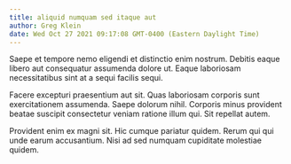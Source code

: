 ```yaml
---
title: aliquid numquam sed itaque aut
author: Greg Klein
date: Wed Oct 27 2021 09:17:08 GMT-0400 (Eastern Daylight Time)
---
```

Saepe et tempore nemo eligendi et distinctio enim nostrum. Debitis eaque libero aut consequatur assumenda dolore ut. Eaque laboriosam necessitatibus sint at a sequi facilis sequi.

 Facere excepturi praesentium aut sit. Quas laboriosam corporis sunt exercitationem assumenda. Saepe dolorum nihil. Corporis minus provident beatae suscipit consectetur veniam ratione illum qui. Sit repellat autem.

 Provident enim ex magni sit. Hic cumque pariatur quidem. Rerum qui qui unde earum accusantium. Nisi ad sed numquam cupiditate molestiae quidem.